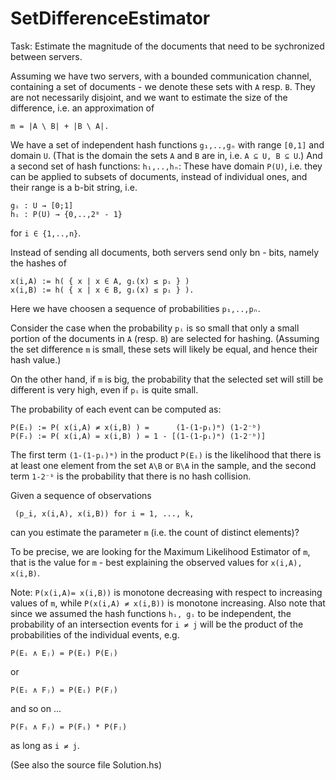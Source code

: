 SetDifferenceEstimator
======================

Task: Estimate the magnitude of the documents that need to be sychronized between servers.

Assuming we have two servers, with a bounded communication channel, containing a set of documents - we denote these sets with `A` resp. `B`. They are not necessarily disjoint, and we want to estimate the size of the difference, i.e. an approximation of

    m = |A \ B| + |B \ A|.

We have a set of independent hash functions `g₁,..,gₙ` with range `[0,1]` and domain `U`. (That is the domain the sets `A` and `B` are in, i.e. `A ⊆ U, B ⊆ U`.) And a second set of hash functions: `h₁,..,hₙ`: These have domain `P(U)`, i.e. they can be applied to subsets of documents, instead of individual ones, and their range is a b-bit string, i.e.


    gᵢ : U → [0;1]
    hᵢ : P(U) → {0,..,2ᵇ - 1}


for `i ∈ {1,..,n}`.

Instead of sending all documents, both servers send only bn - bits, namely the hashes of

    x(i,A) := h( { x | x ∈ A, gᵢ(x) ≤ pᵢ } )
    x(i,B) := h( { x | x ∈ B, gᵢ(x) ≤ pᵢ } ).

Here we have choosen a sequence of probabilities `p₁,..,pₙ`.

Consider the case when the probability `pᵢ` is so small that only a small portion of the documents in `A` (resp. `B`) are selected for hashing. (Assuming the set difference `m` is small, these sets will likely be equal, and hence their hash value.)

On the other hand, if `m` is big, the probability that the selected set will still be different is very high, even if `pᵢ` is quite small.

The probability of each event can be computed as:

    P(Eᵢ) := P( x(i,A) ≠ x(i,B) ) =      (1-(1-pᵢ)ᵐ) (1-2⁻ᵇ)
    P(Fᵢ) := P( x(i,A) = x(i,B) ) = 1 - [(1-(1-pᵢ)ᵐ) (1-2⁻ᵇ)]

The first term `(1-(1-pᵢ)ᵐ)` in the product `P(Eᵢ)` is the likelihood that there is at least one element from the set `A\B` or `B\A` in the sample, and the second term `1-2⁻ᵇ` is the probability that there is no hash collision.

Given a sequence of observations

     (p_i, x(i,A), x(i,B)) for i = 1, ..., k,

can you estimate the parameter `m` (i.e. the count of distinct elements)?

To be precise, we are looking for the Maximum Likelihood Estimator of `m`, that is the value for `m` - best explaining the observed values for `x(i,A), x(i,B)`.

Note: `P(x(i,A)= x(i,B))` is monotone decreasing with respect to increasing values of `m`, while `P(x(i,A) ≠ x(i,B))` is monotone increasing. Also note that since we assumed the hash functions `hᵢ, gᵢ` to be independent, the probability of an intersection events for `i ≠ j`  will be the product of the probabilities of the individual events, e.g.

    P(Eᵢ ∧ Eⱼ) = P(Eᵢ) P(Eⱼ) 
or

    P(Eᵢ ∧ Fⱼ) = P(Eᵢ) P(Fⱼ) 
and so on ...

    P(Fᵢ ∧ Fⱼ) = P(Fᵢ) * P(Fⱼ) 
as long as `i ≠ j`.

(See also the source file Solution.hs)












